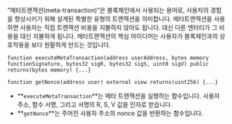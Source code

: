 

"메타트랜잭션(meta-transaction)"은 블록체인에서 사용되는 용어로, 사용자의 경험을 향상시키기 위해 설계된 특별한 유형의 트랜잭션을 의미합니다. 메타트랜잭션을 사용하면 사용자는 직접 트랜잭션 비용을 지불하지 않아도 됩니다. 대신 다른 엔터티가 그 비용을 대신 지불하게 됩니다. 메타트랜잭션의 핵심 아이디어는 사용자가 블록체인과의 상호작용을 보다 원활하게 만드는 것입니다.

```solidity
function executeMetaTransaction(address userAddress, bytes memory functionSignature, bytes32 sigR, bytes32 sigS, uint8 sigV) public returns(bytes memory) {...}

function getNonce(address user) external view returns(uint256) {...}

```

- **`executeMetaTransaction`**는 메타 트랜잭션을 실행하는 함수입니다. 사용자 주소, 함수 서명, 그리고 서명의 R, S, V 값을 인자로 받습니다.
- **`getNonce`**는 주어진 사용자 주소의 nonce 값을 반환하는 함수입니다.